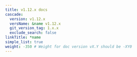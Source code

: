 ```yaml
---
title: v1.12.x docs
cascade:
  version: v1.12.x
  versName: &name v1.12.x
  git_version_tag: 1.x.x
  exclude_search: false
linkTitle: *name
simple_list: true
weight: -350 # Weight for doc version vX.Y should be -XY0
---
```

